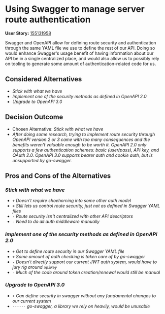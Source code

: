 # Using Swagger to manage server route authentication

**User Story:** [155131958](https://www.pivotaltracker.com/story/show/155131958)

Swagger and OpenAPI allow for defining route security and authentication through the same YAML file we use to define the rest of our API. Doing so would enhance Swagger's usage benefit of having information about our API be in a single centralized place, and would also allow us to possibly rely on tooling to generate some amount of authentication-related code for us.

## Considered Alternatives

* *Stick with what we have*
* *Implement one of the security methods as defined in OpenAPI 2.0*
* *Upgrade to OpenAPI 3.0*

## Decision Outcome

* Chosen Alternative: *Stick with what we have*
* *After doing some research, trying to implement route security through OpenAPI version 2 or 3 came with too many consequences and the benefits weren't valuable enough to be worth it. OpenAPI 2.0 only supports a few authentication schemes: basic (user/pass), API key, and OAuth 2.0. OpenAPI 3.0 supports bearer auth and cookie auth, but is unsupported by go-swagger.*

## Pros and Cons of the Alternatives <!-- optional -->

### *Stick with what we have*

* `+` *Doesn't require shoehorning into some other auth model*
* `+` *Still lets us control route security, just not as defined in Swagger YAML files*
* `-` *Route security isn't centralized with other API descriptors*
* `-` *Need to do all auth middleware manually*

### *Implement one of the security methods as defined in OpenAPI 2.0*

* `+` *Get to define route security in our Swagger YAML file*
* `+` *Some amount of auth checking is taken care of by go-swagger*
* `-` *Doesn't directly support our current JWT auth system, would have to jury rig around `apiKey`*
* `-` *Much of the code around token creation/renewal would still be manual*

### *Upgrade to OpenAPI 3.0*

* `+` *Can define security in swagger without any fundamental changes to our current system*
* `------` *go-swagger, a library we rely on heavily, would be unusable*
